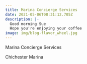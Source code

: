```yaml
---
title: Marina Concierge Services
date: 2021-05-06T08:31:12.705Z
description: |-
  Good morning Sue
  Hope you're enjoying your coffee
image: img/blog-flavor_wheel.jpg
---
```

Marina Concierge Services

Chichester Marina